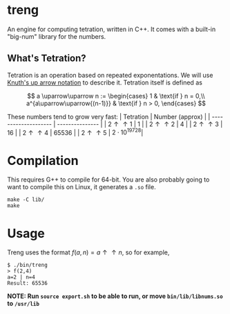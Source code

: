 # treng
An engine for computing tetration, written in C++. It comes with a built-in
"big-num" library for the numbers.

## What's Tetration?
Tetration is an operation based on repeated exponentations. We will use
[Knuth's up arrow notation](https://en.wikipedia.org/wiki/Knuth%27s_up_arrow_notation)
to describe it. Tetration itself is defined as

$$
a \uparrow\uparrow n := \begin{cases}
1 & \text{if } n = 0,\\
a^{a\uparrow\uparrow{(n-1)}} & \text{if } n > 0,
\end{cases}
$$

These numbers tend to grow very fast:
|       Tetration      | Number (approx) |
| -------------------- | --------------- |
| $2\uparrow\uparrow1$ | 1               |
| $2\uparrow\uparrow2$ | 4               |
| $2\uparrow\uparrow3$ | 16              |
| $2\uparrow\uparrow4$ | 65536           |
| $2\uparrow\uparrow5$ | $2\cdot10^{19728}$|


# Compilation
This requires G++ to compile for 64-bit. You are also probably going to want
to compile this on Linux, it generates a `.so` file.
```
make -C lib/
make
```

# Usage
Treng uses the format $f(a,n) = a\uparrow\uparrow{n}$, so for example,
```
$ ./bin/treng
> f(2,4)
a=2 | n=4
Result: 65536
```

**NOTE: Run `source export.sh` to be able to run, or move `bin/lib/libnums.so` to `/usr/lib`**
